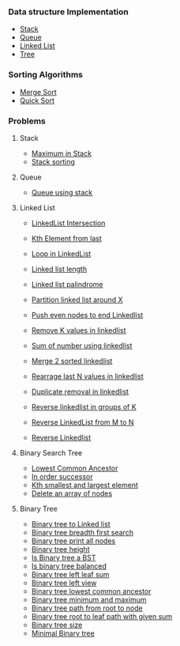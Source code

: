 ### Data structure Implementation
   * [Stack](https://github.com/abnair24/DSandAlgos/tree/master/src/main/java/com/abn/dsalgos/ds/stack)
   * [Queue](https://github.com/abnair24/DSandAlgos/tree/master/src/main/java/com/abn/dsalgos/ds/queue)
   * [Linked List](https://github.com/abnair24/DSandAlgos/tree/master/src/main/java/com/abn/dsalgos/ds/linkedList)
   * [Tree](https://github.com/abnair24/DSandAlgos/tree/master/src/main/java/com/abn/dsalgos/ds/binaryTree)
   
### Sorting Algorithms
   * [Merge Sort](https://github.com/abnair24/DSandAlgos/blob/master/src/main/java/com/abn/dsalgos/sortAlgos/MergeSort.java)
   * [Quick Sort](https://github.com/abnair24/DSandAlgos/blob/master/src/main/java/com/abn/dsalgos/sortAlgos/QuickSort.java)
   
### Problems
   1. Stack
        * [Maximum in Stack](https://github.com/abnair24/DSandAlgos/blob/master/src/main/java/com/abn/dsalgos/challenges/stack/MaxStack.java)
        * [Stack sorting](https://github.com/abnair24/DSandAlgos/blob/master/src/main/java/com/abn/dsalgos/challenges/stack/SortStack.java)
   
   2. Queue
        * [Queue using stack](https://github.com/abnair24/DSandAlgos/blob/master/src/main/java/com/abn/dsalgos/challenges/queue/QueueWithTwoStacks.java)
        
   3. Linked List
        * [LinkedList Intersection](https://github.com/abnair24/DSandAlgos/blob/master/src/main/java/com/abn/dsalgos/challenges/linkedList/IntersectionPointOfLinkedList.java)
        * [Kth Element from last](https://github.com/abnair24/DSandAlgos/blob/master/src/main/java/com/abn/dsalgos/challenges/linkedList/KthFromLastLinkedList.java)
        * [Loop in LinkedList](https://github.com/abnair24/DSandAlgos/blob/master/src/main/java/com/abn/dsalgos/challenges/linkedList/LinkedListCycle.java)
        
        * [Linked list length](https://github.com/abnair24/DSandAlgos/blob/master/src/main/java/com/abn/dsalgos/challenges/linkedList/LinkedListLength.java)
        * [Linked list palindrome](https://github.com/abnair24/DSandAlgos/blob/master/src/main/java/com/abn/dsalgos/challenges/linkedList/LinkedListPalindrome.java)
        * [Partition linked list around X](https://github.com/abnair24/DSandAlgos/blob/master/src/main/java/com/abn/dsalgos/challenges/linkedList/LinkedListPartitionAroundX.java)
        * [Push even nodes to end Linkedlist](https://github.com/abnair24/DSandAlgos/blob/master/src/main/java/com/abn/dsalgos/challenges/linkedList/LinkedListPushEvenNodesToEnd.java)
        * [Remove K values in linkedlist](https://github.com/abnair24/DSandAlgos/blob/master/src/main/java/com/abn/dsalgos/challenges/linkedList/LinkedListRemoveAllKvalue.java)
        * [Sum of number using linkedlist](https://github.com/abnair24/DSandAlgos/blob/master/src/main/java/com/abn/dsalgos/challenges/linkedList/LinkedListSum.java)
        * [Merge 2 sorted linkedlist](https://github.com/abnair24/DSandAlgos/blob/master/src/main/java/com/abn/dsalgos/challenges/linkedList/MergeSortedLinkedList.java)
        * [Rearrage last N values in linkedlist](https://github.com/abnair24/DSandAlgos/blob/master/src/main/java/com/abn/dsalgos/challenges/linkedList/RearrangeLastN.java)
        * [Duplicate removal in linkedlist](https://github.com/abnair24/DSandAlgos/blob/master/src/main/java/com/abn/dsalgos/challenges/linkedList/RemoveDuplicateLinkedList.java)
        * [Reverse linkedlist in groups of K](https://github.com/abnair24/DSandAlgos/blob/master/src/main/java/com/abn/dsalgos/challenges/linkedList/ReverseInKGroup.java)
        * [Reverse LinkedList from M to N](https://github.com/abnair24/DSandAlgos/blob/master/src/main/java/com/abn/dsalgos/challenges/linkedList/ReverseLinkedListFromMtoN.java)
        * [Reverse Linkedlist](https://github.com/abnair24/DSandAlgos/blob/master/src/main/java/com/abn/dsalgos/challenges/linkedList/ReverseLinkedListIterative.java)
        
   4. Binary Search Tree
        * [Lowest Common Ancestor](https://github.com/abnair24/DSandAlgos/blob/master/src/main/java/com/abn/dsalgos/challenges/BST/BinarySearchTreeLowestCommonAncestor.java)
        * [In order successor](https://github.com/abnair24/DSandAlgos/blob/master/src/main/java/com/abn/dsalgos/challenges/BST/InOrderSuccessor.java)
        * [Kth smallest and largest element](https://github.com/abnair24/DSandAlgos/blob/master/src/main/java/com/abn/dsalgos/challenges/BST/BinarySearchTreeKthSmallestLargest.java)
        * [Delete an array of nodes](https://github.com/abnair24/DSandAlgos/blob/master/src/main/java/com/abn/dsalgos/challenges/BST/BinarySearchTreeArrayOfNodesDeletion.java)
    
   5. Binary Tree
        * [Binary tree to Linked list](https://github.com/abnair24/DSandAlgos/blob/master/src/main/java/com/abn/dsalgos/challenges/binaryTree/BTtoLinkedListAtDepth.java)
        * [Binary tree breadth first search](https://github.com/abnair24/DSandAlgos/blob/master/src/main/java/com/abn/dsalgos/challenges/binaryTree/BinaryTreeBFS.java)
        * [Binary tree print all nodes](https://github.com/abnair24/DSandAlgos/blob/master/src/main/java/com/abn/dsalgos/challenges/binaryTree/BinaryTreeFullNodes.java)
        * [Binary tree height](https://github.com/abnair24/DSandAlgos/blob/master/src/main/java/com/abn/dsalgos/challenges/binaryTree/BinaryTreeHeight.java)
        * [Is Binary tree a BST](https://github.com/abnair24/DSandAlgos/blob/master/src/main/java/com/abn/dsalgos/challenges/binaryTree/BinaryTreeIsBST.java)
        * [Is binary tree balanced](https://github.com/abnair24/DSandAlgos/blob/master/src/main/java/com/abn/dsalgos/challenges/binaryTree/BinaryTreeIsBalanced.java)
        * [Binary tree left leaf sum](https://github.com/abnair24/DSandAlgos/blob/master/src/main/java/com/abn/dsalgos/challenges/binaryTree/BinaryTreeLeftLeafSum.java)
        * [Binary tree left view](https://github.com/abnair24/DSandAlgos/blob/master/src/main/java/com/abn/dsalgos/challenges/binaryTree/BinaryTreeLeftView.java)
        * [Binary tree lowest common ancestor](https://github.com/abnair24/DSandAlgos/blob/master/src/main/java/com/abn/dsalgos/challenges/binaryTree/BinaryTreeLowestCommonAncestor.java)
        * [Binary tree minimum and maximum](https://github.com/abnair24/DSandAlgos/blob/master/src/main/java/com/abn/dsalgos/challenges/binaryTree/BinaryTreeMinMaxElement.java)
        * [Binary tree path from root to node](https://github.com/abnair24/DSandAlgos/blob/master/src/main/java/com/abn/dsalgos/challenges/binaryTree/BinaryTreePathFromRootToNode2.java)
        * [Binary tree root to leaf path with given sum](https://github.com/abnair24/DSandAlgos/blob/master/src/main/java/com/abn/dsalgos/challenges/binaryTree/BinaryTreeRootToLeafSumPath.java)
        * [Binary tree size](https://github.com/abnair24/DSandAlgos/blob/master/src/main/java/com/abn/dsalgos/challenges/binaryTree/BinaryTreeSize.java)
        * [Minimal Binary tree](https://github.com/abnair24/DSandAlgos/blob/master/src/main/java/com/abn/dsalgos/challenges/binaryTree/MinimalBST.java)
